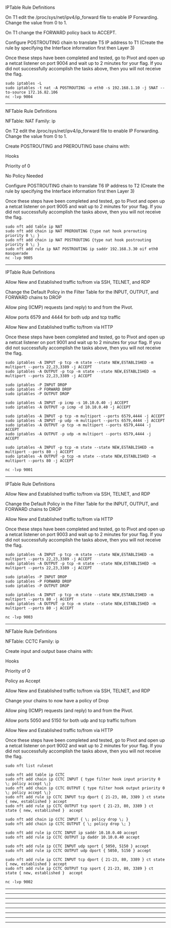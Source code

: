 IPTable Rule Definitions

  On T1 edit the /proc/sys/net/ipv4/ip_forward file to enable IP Forwarding. Change the value from 0 to 1.

  On T1 change the FORWARD policy back to ACCEPT.

  Configure POSTROUTING chain to translate T5 IP address to T1 (Create the rule by specifying the Interface information first then Layer 3)

Once these steps have been completed and tested, go to Pivot and open up a netcat listener on port 9004 and wait up to 2 minutes for your flag. 
If you did not successfully accomplish the tasks above, then you will not receive the flag.

    sudo iptables -L
    sudo iptables -t nat -A POSTROUTING -o eth0 -s 192.168.1.10 -j SNAT --to-source 172.16.82.106
    nc -lvp 9004
______________________________________________________________________________________________________________________
NFTable Rule Definitions

NFTable: NAT
Family: ip

  On T2 edit the /proc/sys/net/ipv4/ip_forward file to enable IP Forwarding. Change the value from 0 to 1.

  Create POSTROUTING and PREROUTING base chains with:
  
  Hooks
  
  Priority of 0
  
  No Policy Needed

  Configure POSTROUTING chain to translate T6 IP address to T2 (Create the rule by specifying the Interface information first then Layer 3)

Once these steps have been completed and tested, go to Pivot and open up a netcat listener on port 9005 and wait up to 2 minutes for your flag.
If you did not successfully accomplish the tasks above, then you will not receive the flag.

    sudo nft add table ip NAT
    sudo nft add chain ip NAT PREROUTING {type nat hook prerouting priority 0 \; }
    sudo nft add chain ip NAT POSTROUTING {type nat hook postrouting priority 0 \; }
    sudo nft add rule ip NAT POSTROUTING ip saddr 192.168.3.30 oif eth0 masquerade
    nc -lvp 9005
______________________________________________________________________________________________________________________
IPTable Rule Definitions

  Allow New and Established traffic to/from via SSH, TELNET, and RDP

  Change the Default Policy in the Filter Table for the INPUT, OUTPUT, and FORWARD chains to DROP

  Allow ping (ICMP) requests (and reply) to and from the Pivot.

  Allow ports 6579 and 4444 for both udp and tcp traffic

  Allow New and Established traffic to/from via HTTP

Once these steps have been completed and tested, go to Pivot and open up a netcat listener on port 9001 and wait up to 2 minutes for your flag. If you did not successfully accomplish the tasks above, then you will not receive the flag.

    sudo iptables -A INPUT -p tcp -m state --state NEW,ESTABLISHED -m multiport --ports 22,23,3389 -j ACCEPT
    sudo iptables -A OUTPUT -p tcp -m state --state NEW,ESTABLISHED -m multiport --ports 22,23,3389 -j ACCEPT
    
    sudo iptables -P INPUT DROP
    sudo iptables -P FORWARD DROP
    sudo iptables -P OUTPUT DROP
    
    sudo iptables -A INPUT -p icmp -s 10.10.0.40 -j ACCEPT
    sudo iptables -A OUTPUT -p icmp -d 10.10.0.40 -j ACCEPT
    
    sudo iptables -A INPUT -p tcp -m multiport --ports 6579,4444 -j ACCEPT
    sudo iptables -A INPUT -p udp -m multiport --ports 6579,4444 -j ACCEPT
    sudo iptables -A OUTPUT -p tcp -m multiport --ports 6579,4444 -j ACCEPT
    sudo iptables -A OUTPUT -p udp -m multiport --ports 6579,4444 -j ACCEPT
    
    sudo iptables -A INPUT -p tcp -m state --state NEW,ESTABLISHED -m multiport --ports 80 -j ACCEPT
    sudo iptables -A OUTPUT -p tcp -m state --state NEW,ESTABLISHED -m multiport --ports 80 -j ACCEPT
    
    nc -lvp 9001
______________________________________________________________________________________________________________________
IPTable Rule Definitions

  Allow New and Established traffic to/from via SSH, TELNET, and RDP

  Change the Default Policy in the Filter Table for the INPUT, OUTPUT, and FORWARD chains to DROP

  Allow New and Established traffic to/from via HTTP

Once these steps have been completed and tested, go to Pivot and open up a netcat listener on port 9003 and wait up to 2 minutes for your flag. If you did not successfully accomplish the tasks above, then you will not receive the flag.

    sudo iptables -A INPUT -p tcp -m state --state NEW,ESTABLISHED -m multiport --ports 22,23,3389 -j ACCEPT
    sudo iptables -A OUTPUT -p tcp -m state --state NEW,ESTABLISHED -m multiport --ports 22,23,3389 -j ACCEPT
    
    sudo iptables -P INPUT DROP
    sudo iptables -P FORWARD DROP
    sudo iptables -P OUTPUT DROP
    
    sudo iptables -A INPUT -p tcp -m state --state NEW,ESTABLISHED -m multiport --ports 80 -j ACCEPT
    sudo iptables -A OUTPUT -p tcp -m state --state NEW,ESTABLISHED -m multiport --ports 80 -j ACCEPT

    nc -lvp 9003
______________________________________________________________________________________________________________________
NFTable Rule Definitions

NFTable: CCTC
Family: ip

  Create input and output base chains with:
  
  Hooks
  
  Priority of 0
  
  Policy as Accept

  Allow New and Established traffic to/from via SSH, TELNET, and RDP

  Change your chains to now have a policy of Drop

  Allow ping (ICMP) requests (and reply) to and from the Pivot.

  Allow ports 5050 and 5150 for both udp and tcp traffic to/from

  Allow New and Established traffic to/from via HTTP

Once these steps have been completed and tested, go to Pivot and open up a netcat listener on port 9002 and wait up to 2 minutes for your flag. If you did not successfully accomplish the tasks above, then you will not receive the flag.

    sudo nft list ruleset
    
    sudo nft add table ip CCTC
    sudo nft add chain ip CCTC INPUT { type filter hook input priority 0 \; policy accept \;}
    sudo nft add chain ip CCTC OUTPUT { type filter hook output priority 0 \; policy accept \;}
    sudo nft add rule ip CCTC INPUT tcp dport { 21-23, 80, 3389 } ct state { new, established } accept
    sudo nft add rule ip CCTC OUTPUT tcp sport { 21-23, 80, 3389 } ct state { new, established }  accept
    
    sudo nft add chain ip CCTC INPUT { \; policy drop \; }
    sudo nft add chain ip CCTC OUTPUT { \; policy drop \; }
    
    sudo nft add rule ip CCTC INPUT ip saddr 10.10.0.40 accept
    sudo nft add rule ip CCTC OUTPUT ip daddr 10.10.0.40 accept
    
    sudo nft add rule ip CCTC INPUT udp sport { 5050, 5150 } accept
    sudo nft add rule ip CCTC OUTPUT udp dport { 5050, 5150 } accept
    
    sudo nft add rule ip CCTC INPUT tcp dport { 21-23, 80, 3389 } ct state { new, established } accept
    sudo nft add rule ip CCTC OUTPUT tcp sport { 21-23, 80, 3389 } ct state { new, established }  accept
    
    nc -lvp 9002
______________________________________________________________________________________________________________________

______________________________________________________________________________________________________________________

______________________________________________________________________________________________________________________

______________________________________________________________________________________________________________________

______________________________________________________________________________________________________________________

______________________________________________________________________________________________________________________

______________________________________________________________________________________________________________________

______________________________________________________________________________________________________________________
